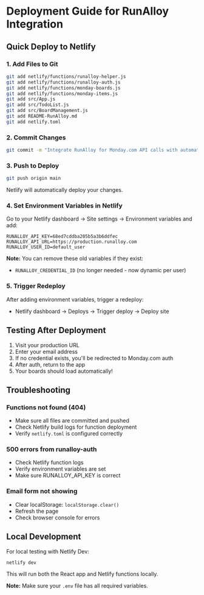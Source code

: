 # Deployment Guide for RunAlloy Integration

## Quick Deploy to Netlify

### 1. Add Files to Git

```bash
git add netlify/functions/runalloy-helper.js
git add netlify/functions/runalloy-auth.js
git add netlify/functions/monday-boards.js
git add netlify/functions/monday-items.js
git add src/App.js
git add src/TodoList.js
git add src/BoardManagement.js
git add README-RunAlloy.md
git add netlify.toml
```

### 2. Commit Changes

```bash
git commit -m "Integrate RunAlloy for Monday.com API calls with automatic credential creation"
```

### 3. Push to Deploy

```bash
git push origin main
```

Netlify will automatically deploy your changes.

### 4. Set Environment Variables in Netlify

Go to your Netlify dashboard → Site settings → Environment variables and add:

```
RUNALLOY_API_KEY=68ed7cddba205b5a3b6ddfec
RUNALLOY_API_URL=https://production.runalloy.com
RUNALLOY_USER_ID=default_user
```

**Note:** You can remove these old variables if they exist:
- `RUNALLOY_CREDENTIAL_ID` (no longer needed - now dynamic per user)

### 5. Trigger Redeploy

After adding environment variables, trigger a redeploy:
- Netlify dashboard → Deploys → Trigger deploy → Deploy site

## Testing After Deployment

1. Visit your production URL
2. Enter your email address
3. If no credential exists, you'll be redirected to Monday.com auth
4. After auth, return to the app
5. Your boards should load automatically!

## Troubleshooting

### Functions not found (404)
- Make sure all files are committed and pushed
- Check Netlify build logs for function deployment
- Verify `netlify.toml` is configured correctly

### 500 errors from runalloy-auth
- Check Netlify function logs
- Verify environment variables are set
- Make sure RUNALLOY_API_KEY is correct

### Email form not showing
- Clear localStorage: `localStorage.clear()`
- Refresh the page
- Check browser console for errors

## Local Development

For local testing with Netlify Dev:

```bash
netlify dev
```

This will run both the React app and Netlify functions locally.

**Note:** Make sure your `.env` file has all required variables.